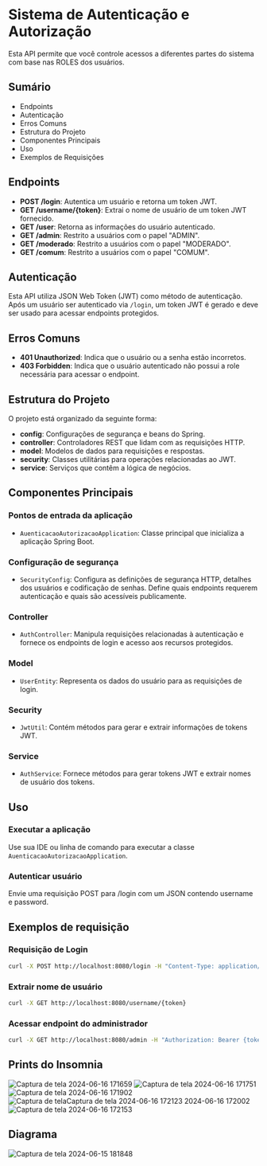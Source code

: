 # Sistema de Autenticação e Autorização

Esta API permite que você controle acessos a diferentes partes do sistema com base nas ROLES dos usuários.

## Sumário
- Endpoints
- Autenticação
- Erros Comuns
- Estrutura do Projeto
- Componentes Principais
- Uso
- Exemplos de Requisições

## Endpoints

- **POST /login**: Autentica um usuário e retorna um token JWT.
- **GET /username/{token}**: Extrai o nome de usuário de um token JWT fornecido.
- **GET /user**: Retorna as informações do usuário autenticado.
- **GET /admin**: Restrito a usuários com o papel "ADMIN".
- **GET /moderado**: Restrito a usuários com o papel "MODERADO".
- **GET /comum**: Restrito a usuários com o papel "COMUM".

## Autenticação

Esta API utiliza JSON Web Token (JWT) como método de autenticação. Após um usuário ser autenticado via `/login`, um token JWT é gerado e deve ser usado para acessar endpoints protegidos.

## Erros Comuns

- **401 Unauthorized**: Indica que o usuário ou a senha estão incorretos.
- **403 Forbidden**: Indica que o usuário autenticado não possui a role necessária para acessar o endpoint.

## Estrutura do Projeto

O projeto está organizado da seguinte forma:

- **config**: Configurações de segurança e beans do Spring.
- **controller**: Controladores REST que lidam com as requisições HTTP.
- **model**: Modelos de dados para requisições e respostas.
- **security**: Classes utilitárias para operações relacionadas ao JWT.
- **service**: Serviços que contêm a lógica de negócios.

## Componentes Principais

### Pontos de entrada da aplicação
- `AuenticacaoAutorizacaoApplication`: Classe principal que inicializa a aplicação Spring Boot.

### Configuração de segurança
- `SecurityConfig`: Configura as definições de segurança HTTP, detalhes dos usuários e codificação de senhas. Define quais endpoints requerem autenticação e quais são acessíveis publicamente.

### Controller
- `AuthController`: Manipula requisições relacionadas à autenticação e fornece os endpoints de login e acesso aos recursos protegidos.

### Model
- `UserEntity`: Representa os dados do usuário para as requisições de login.

### Security
- `JwtUtil`: Contém métodos para gerar e extrair informações de tokens JWT.

### Service
- `AuthService`: Fornece métodos para gerar tokens JWT e extrair nomes de usuário dos tokens.

## Uso

### Executar a aplicação
Use sua IDE ou linha de comando para executar a classe `AuenticacaoAutorizacaoApplication`.

### Autenticar usuário
Envie uma requisição POST para /login com um JSON contendo username e password.

## Exemplos de requisição

### Requisição de Login
```sh
curl -X POST http://localhost:8080/login -H "Content-Type: application/json" -d '{"username": "giovanna", "password": "0311"}'
```
### Extrair nome de usuário
```sh
curl -X GET http://localhost:8080/username/{token}
```
### Acessar endpoint do administrador
```sh
curl -X GET http://localhost:8080/admin -H "Authorization: Bearer {token}"
```


## Prints do Insomnia

![Captura de tela 2024-06-16 171659](https://github.com/giovanna252gabriela/SistemaDeAutenticacaoAutorizacao/assets/125416536/249457d7-6e5f-45d7-b6ac-d2f51b5f2738)
![Captura de tela 2024-06-16 171751](https://github.com/giovanna252gabriela/SistemaDeAutenticacaoAutorizacao/assets/125416536/40894d3c-5415-4813-b8af-8a8f7970e1fe)
![Captura de tela 2024-06-16 171902](https://github.com/giovanna252gabriela/SistemaDeAutenticacaoAutorizacao/assets/125416536/bd96c7e3-418c-4c5e-8029-6ad8365d329c)
![Captura de tela![Captura de tela 2024-06-16 172123](https://github.com/giovanna252gabriela/SistemaDeAutenticacaoAutorizacao/assets/125416536/604365dd-3e34-4250-8074-ecd516908fe3)
 2024-06-16 172002](https://github.com/giovanna252gabriela/SistemaDeAutenticacaoAutorizacao/assets/125416536/78f203e6-f66d-4cfe-8527-db79f1d9f606)
![Captura de tela 2024-06-16 172153](https://github.com/giovanna252gabriela/SistemaDeAutenticacaoAutorizacao/assets/125416536/e9f82179-9e92-4de9-9bd0-77c9c37f9cd8)

## Diagrama

![Captura de tela 2024-06-15 181848](https://github.com/giovanna252gabriela/SistemaDeAutenticacaoAutorizacao/assets/125416536/17ca7adb-5e95-44e9-9623-3cb23af76986)
